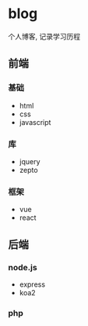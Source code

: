 # blog

个人博客, 记录学习历程

## 前端

### 基础

- html
- css
- javascript

### 库

- jquery
- zepto

### 框架

- vue
- react

## 后端

### node.js

- express
- koa2

### php